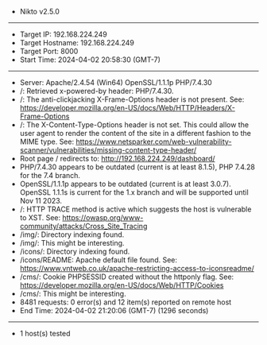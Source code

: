 - Nikto v2.5.0
---------------------------------------------------------------------------
+ Target IP:          192.168.224.249
+ Target Hostname:    192.168.224.249
+ Target Port:        8000
+ Start Time:         2024-04-02 20:58:30 (GMT-7)
---------------------------------------------------------------------------
+ Server: Apache/2.4.54 (Win64) OpenSSL/1.1.1p PHP/7.4.30
+ /: Retrieved x-powered-by header: PHP/7.4.30.
+ /: The anti-clickjacking X-Frame-Options header is not present. See: https://developer.mozilla.org/en-US/docs/Web/HTTP/Headers/X-Frame-Options
+ /: The X-Content-Type-Options header is not set. This could allow the user agent to render the content of the site in a different fashion to the MIME type. See: https://www.netsparker.com/web-vulnerability-scanner/vulnerabilities/missing-content-type-header/
+ Root page / redirects to: http://192.168.224.249/dashboard/
+ PHP/7.4.30 appears to be outdated (current is at least 8.1.5), PHP 7.4.28 for the 7.4 branch.
+ OpenSSL/1.1.1p appears to be outdated (current is at least 3.0.7). OpenSSL 1.1.1s is current for the 1.x branch and will be supported until Nov 11 2023.
+ /: HTTP TRACE method is active which suggests the host is vulnerable to XST. See: https://owasp.org/www-community/attacks/Cross_Site_Tracing
+ /img/: Directory indexing found.
+ /img/: This might be interesting.
+ /icons/: Directory indexing found.
+ /icons/README: Apache default file found. See: https://www.vntweb.co.uk/apache-restricting-access-to-iconsreadme/
+ /cms/: Cookie PHPSESSID created without the httponly flag. See: https://developer.mozilla.org/en-US/docs/Web/HTTP/Cookies
+ /cms/: This might be interesting.
+ 8481 requests: 0 error(s) and 12 item(s) reported on remote host
+ End Time:           2024-04-02 21:20:06 (GMT-7) (1296 seconds)
---------------------------------------------------------------------------
+ 1 host(s) tested
